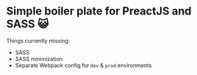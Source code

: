 # Simple boiler plate for PreactJS and SASS 😺
Things currently missing:
* SASS
* SASS minimization
* Separate Webpack config for `dev` & `prod` environments
